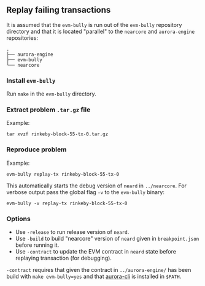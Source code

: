 ## Replay failing transactions

It is assumed that the `evm-bully` is run out of the `evm-bully`
repository directory and that it is located "parallel" to the `nearcore`
and `aurora-engine` repositories:

    .
    ├── aurora-engine
    ├── evm-bully
    └── nearcore

### Install `evm-bully`

Run `make` in the `evm-bully` directory.

### Extract problem `.tar.gz` file

Example:

    tar xvzf rinkeby-block-55-tx-0.tar.gz

### Reproduce problem

Example:

    evm-bully replay-tx rinkeby-block-55-tx-0

This automatically starts the debug version of `neard` in `../nearcore`.
For verbose output pass the global flag `-v` to the `evm-bully` binary:

    evm-bully -v replay-tx rinkeby-block-55-tx-0

### Options

-   Use `-release` to run release version of `neard`.
-   Use `-build` to build "nearcore" version of `neard` given in
    `breakpoint.json` before running it.
-   Use `-contract` to update the EVM contract in `neard` state before
    replaying transaction (for debugging).

`-contract` requires that given the contract in `../aurora-engine/` has
been build with `make evm-bully=yes` and that
[aurora-cli](https://github.com/aurora-is-near/aurora-cli) is installed
in `$PATH`.
